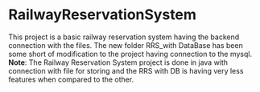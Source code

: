 # RailwayReservationSystem
This project is a basic railway reservation system having the backend connection with the files. The new folder RRS_with DataBase has been some short of modification to the project having connection to the mysql.
**Note**: The Railway Reservation System project is done in java with connection with file for storing and the RRS with DB is having very less features when compared to the other.
